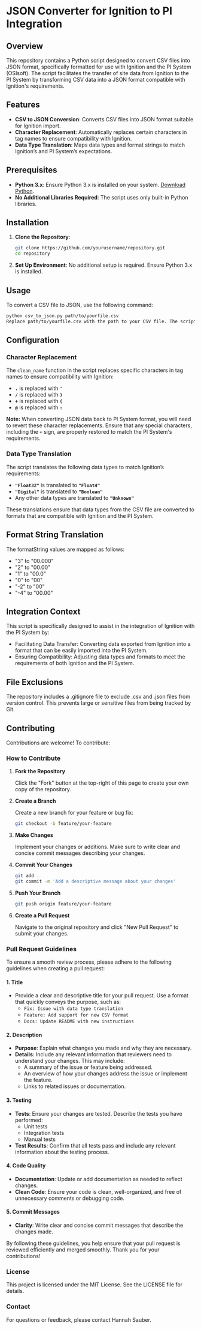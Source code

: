 # JSON Converter for Ignition to PI Integration

## Overview

This repository contains a Python script designed to convert CSV files into JSON format, specifically formatted for use with Ignition and the PI System (OSIsoft). The script facilitates the transfer of site data from Ignition to the PI System by transforming CSV data into a JSON format compatible with Ignition's requirements.

## Features

- **CSV to JSON Conversion**: Converts CSV files into JSON format suitable for Ignition import.
- **Character Replacement**: Automatically replaces certain characters in tag names to ensure compatibility with Ignition.
- **Data Type Translation**: Maps data types and format strings to match Ignition’s and PI System’s expectations.

## Prerequisites

- **Python 3.x**: Ensure Python 3.x is installed on your system. [Download Python](https://www.python.org/).
- **No Additional Libraries Required**: The script uses only built-in Python libraries.

## Installation

1. **Clone the Repository**:

    ```bash
    git clone https://github.com/yourusername/repository.git
    cd repository
    ```

2. **Set Up Environment**: No additional setup is required. Ensure Python 3.x is installed.

## Usage

To convert a CSV file to JSON, use the following command:

```bash
python csv_to_json.py path/to/yourfile.csv
Replace path/to/yourfile.csv with the path to your CSV file. The script will generate a JSON file with the same base name as the CSV file in the same directory.
```

## Configuration

### Character Replacement

The `clean_name` function in the script replaces specific characters in tag names to ensure compatibility with Ignition:

- **`.`** is replaced with **`'`**
- **`/`** is replaced with **`)`**
- **`+`** is replaced with **`(`**
- **`@`** is replaced with **`:`**

**Note:** When converting JSON data back to PI System format, you will need to revert these character replacements. Ensure that any special characters, including the `+` sign, are properly restored to match the PI System's requirements.


### Data Type Translation

The script translates the following data types to match Ignition’s requirements:

- **`"Float32"`** is translated to **`"Float4"`**
- **`"Digital"`** is translated to **`"Boolean"`**
- Any other data types are translated to **`"Unknown"`**

These translations ensure that data types from the CSV file are converted to formats that are compatible with Ignition and the PI System.

## Format String Translation
The formatString values are mapped as follows:

- "3" to "00.000"
- "2" to "00.00"
- "1" to "00.0"
- "0" to "00"
- "-2" to "00"
- "-4" to "00.00"

## Integration Context
This script is specifically designed to assist in the integration of Ignition with the PI System by:

- Facilitating Data Transfer: Converting data exported from Ignition into a format that can be easily imported into the PI System.
- Ensuring Compatibility: Adjusting data types and formats to meet the requirements of both Ignition and the PI System.

## File Exclusions
The repository includes a .gitignore file to exclude .csv and .json files from version control. This prevents large or sensitive files from being tracked by Git.

## Contributing

Contributions are welcome! To contribute:

### How to Contribute

1. **Fork the Repository**

   Click the "Fork" button at the top-right of this page to create your own copy of the repository.

2. **Create a Branch**

   Create a new branch for your feature or bug fix:

   ```bash
   git checkout -b feature/your-feature
    ```

3. **Make Changes**
  
    Implement your changes or additions. Make sure to write clear and concise commit messages describing your changes.

4. **Commit Your Changes**

    ```bash
    git add .
    git commit -m 'Add a descriptive message about your changes'
    ```

5. **Push Your Branch**

    ```bash
    git push origin feature/your-feature
    ```

6. **Create a Pull Request**
   
    Navigate to the original repository and click "New Pull Request" to submit your changes.

### Pull Request Guidelines

To ensure a smooth review process, please adhere to the following guidelines when creating a pull request:

#### 1. **Title**

   - Provide a clear and descriptive title for your pull request. Use a format that quickly conveys the purpose, such as:
     - `Fix: Issue with data type translation`
     - `Feature: Add support for new CSV format`
     - `Docs: Update README with new instructions`

#### 2. **Description**

   - **Purpose**: Explain what changes you made and why they are necessary.
   - **Details**: Include any relevant information that reviewers need to understand your changes. This may include:
     - A summary of the issue or feature being addressed.
     - An overview of how your changes address the issue or implement the feature.
     - Links to related issues or documentation.

#### 3. **Testing**

   - **Tests**: Ensure your changes are tested. Describe the tests you have performed:
     - Unit tests
     - Integration tests
     - Manual tests
   - **Test Results**: Confirm that all tests pass and include any relevant information about the testing process.

#### 4. **Code Quality**

   - **Documentation**: Update or add documentation as needed to reflect changes.
   - **Clean Code**: Ensure your code is clean, well-organized, and free of unnecessary comments or debugging code.

#### 5. **Commit Messages**

   - **Clarity**: Write clear and concise commit messages that describe the changes made.


By following these guidelines, you help ensure that your pull request is reviewed efficiently and merged smoothly. Thank you for your contributions!

### License
This project is licensed under the MIT License. See the LICENSE file for details.

### Contact
For questions or feedback, please contact Hannah Sauber.

